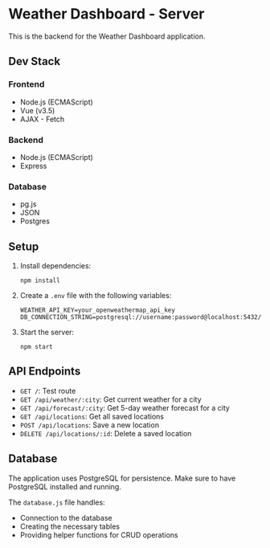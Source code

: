 # Weather Dashboard - Server

This is the backend for the Weather Dashboard application.

## Dev Stack
### Frontend
- Node.js (ECMAScript)
- Vue (v3.5)
- AJAX - Fetch

### Backend
- Node.js (ECMAScript)
- Express

### Database
- pg.js
- JSON
- Postgres


## Setup

1. Install dependencies:

   ```
   npm install
   ```

2. Create a `.env` file with the following variables:

   ```
   WEATHER_API_KEY=your_openweathermap_api_key
   DB_CONNECTION_STRING=postgresql://username:password@localhost:5432/weather_app
   ```

3. Start the server:
   ```
   npm start
   ```

## API Endpoints

- `GET /`: Test route
- `GET /api/weather/:city`: Get current weather for a city
- `GET /api/forecast/:city`: Get 5-day weather forecast for a city
- `GET /api/locations`: Get all saved locations
- `POST /api/locations`: Save a new location
- `DELETE /api/locations/:id`: Delete a saved location

## Database

The application uses PostgreSQL for persistence. Make sure to have PostgreSQL installed and running.

The `database.js` file handles:

- Connection to the database
- Creating the necessary tables
- Providing helper functions for CRUD operations
